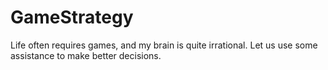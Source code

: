 # GameStrategy
 Life often requires games, and my brain is quite irrational. Let us use some assistance to make better decisions.
